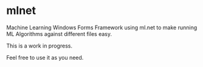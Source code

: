 # mlnet
Machine Learning Windows Forms Framework using ml.net to make running ML Algorithms against different files easy.

This is a work in progress.

Feel free to use it as you need.
